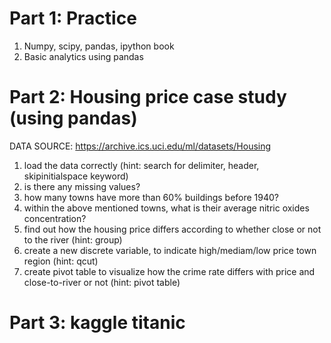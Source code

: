 # Part 1: Practice
1. Numpy, scipy, pandas, ipython book
2. Basic analytics using pandas

# Part 2: Housing price case study (using pandas)
DATA SOURCE: https://archive.ics.uci.edu/ml/datasets/Housing
1. load the data correctly (hint: search for delimiter, header, skipinitialspace keyword)
2. is there any missing values?
3. how many towns have more than 60% buildings before 1940?
4. within the above mentioned towns, what is their average nitric oxides concentration?
5. find out how the housing price differs according to whether close or not to the river (hint: group)
6. create a new discrete variable, to indicate high/mediam/low price town region (hint: qcut)
7. create pivot table to visualize how the crime rate differs with price and close-to-river or not (hint: pivot table)

# Part 3: kaggle titanic
